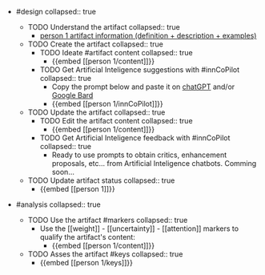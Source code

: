 
- #design
   collapsed:: true
  - TODO Understand the artifact
    collapsed:: true
    - [person 1 artifact information (definition + description + examples)](https://go.innbok.com/#/page/innBoK%2Fperson-%28id%29%2Finfo)
  - TODO Create the artifact
     collapsed:: true
    - TODO Ideate #artifact content
      collapsed:: true
      - {{embed [[person 1/content]]}}
    - TODO Get Artificial Inteligence suggestions with #innCoPilot
      collapsed:: true
      - Copy the prompt below and paste it on [chatGPT](https://chat.openai.com) and/or [Google Bard](https://bard.google.com/chat)
      - {{embed [[person 1/innCoPilot]]}}
  - TODO Update the artifact
    collapsed:: true
    - TODO Edit the artifact content
     collapsed:: true
      - {{embed [[person 1/content]]}}
    - TODO Get Artificial Inteligence feedback with #innCoPilot
      collapsed:: true
      - Ready to use prompts to obtain critics, enhancement proposals, etc... from Artificial Inteligence chatbots. Comming soon...
  - TODO Update artifact status
    collapsed:: true
    - {{embed [[person 1]]}}


- #analysis
  collapsed:: true
  - TODO Use the artifact #markers
    collapsed:: true
    - Use the [[weight]] - [[uncertainty]] - [[attention]] markers to qualify the artifact's content:
      - {{embed [[person 1/content]]}}
  - TODO Asses the artifact #keys
    collapsed:: true
    - {{embed [[person 1/keys]]}}



